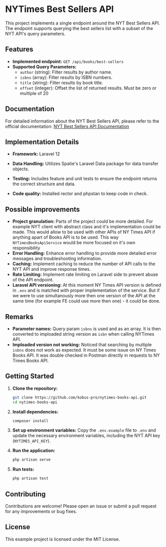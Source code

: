 # NYTimes Best Sellers API

This project implements a single endpoint around the NYT Best Sellers API. The endpoint supports querying the best sellers list with a subset of the NYT API's query parameters.

## Features

- **Implemented endpoint:** `GET /api/books/best-sellers`
- **Supported Query Parameters:**
  - `author` (string): Filter results by author name.
  - `isbns` (array): Filter results by ISBN numbers.
  - `title` (string): Filter results by book title.
  - `offset` (integer): Offset the list of returned results. Must be zero or multiple of 20

## Documentation

For detailed information about the NYT Best Sellers API, please refer to the official documentation:
[NYT Best Sellers API Documentation](https://developer.nytimes.com/docs/books-product/1/routes/lists/best-sellers/history.json/get)

## Implementation Details

- **Framework:** Laravel 12
- **Data Handling:** Utilizes Spatie's Laravel Data package for data transfer objects.

- **Testing:** Includes feature and unit tests to ensure the endpoint returns the correct structure and data.
- **Code quality:** Installed rector and phpstan to keep code in check.

## Possible improvements

- **Project granulation:** Parts of the project could be more detailed. For example NYT client with abstract class and it's implementation could be made. This would allow to be used with other APIs of NY Times API if anything apart of Books API is to be used. This way `NYTimesBooksApiService` would be more focused on it's own responsibility
- **Error Handling:** Enhance error handling to provide more detailed error messages and troubleshooting information.
- **Caching:** Implement caching to reduce the number of API calls to the NYT API and improve response times.
- **Rate Limiting:** Implement rate limiting on Laravel side to prevent abuse of the API endpoint.
- **Laravel API versioning:** At this moment NY Times API version is defined in `.env` and is matched with proper implementation of the service. But if we were to use simultanously more then one version of the API at the same time (for example FE could use more then one) - it could be done.

## Remarks

- **Parameter names:** Query param `isbns` is used and as an array. It is then converted to imploaded string version as `isbn` when calling NYTimes API.
- **Imploaded version not working:** Noticed that searching by multiple `isbns` does not work as expected. It must be some issue on NY Times Books API. It was double checked in Postman directly in requests to NY Times Books API.

## Getting Started

1. **Clone the repository:**
   ```sh
   git clone https://github.com/kobus-pro/nytimes-books-api.git
   cd nytimes-books-api
   ```

2. **Install dependencies:**
   ```sh
   composer install
   ```

3. **Set up environment variables:**
   Copy the `.env.example` file to `.env` and update the necessary environment variables, including the NYT API key (`NYTIMES_API_KEY`).

4. **Run the application:**
   ```sh
   php artisan serve
   ```

5. **Run tests:**
   ```sh
   php artisan test
   ```

## Contributing

Contributions are welcome! Please open an issue or submit a pull request for any improvements or bug fixes.

## License

This example project is licensed under the MIT License.
